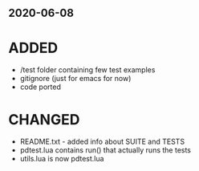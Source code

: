 2020-06-08
---
# ADDED
- /test folder containing few test examples
- gitignore (just for emacs for now)
- code ported

# CHANGED
- README.txt - added info about SUITE and TESTS	
- pdtest.lua contains run() that actually runs the tests
- utils.lua is now pdtest.lua
